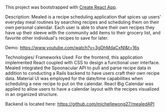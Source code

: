 This project was bootstrapped with [Create React App](https://github.com/facebook/create-react-app).

Description: Mealed is a recipe scheduling application that spices up users' everyday meal routines by searching recipes and scheduling them on their own personal calendar. Each user is able to share their own recipes they have up their sleeve with the community add items to their grocery list, and favorite other individual's recipes to save for later.

Demo: https://www.youtube.com/watch?v=3gDhMdaCxNI&t=16s

Technologies/ Frameworks Used: For the frontend, this application implemented React coupled with CSS to design a functional user interface. Mealed integrated the Spoonacular API to pull and parse recipe data in addition to conducting a Rails backend to have users craft their own recipe data. Material UI was employed for the date/time capabilities when scheduling a new recipe to put on the calendar. React Big Calendar was applied to allow users to have a calendar layout with the recipes visualized in an organized structure.

Backend is located here: https://github.com/michellewong27/mealedAPI
